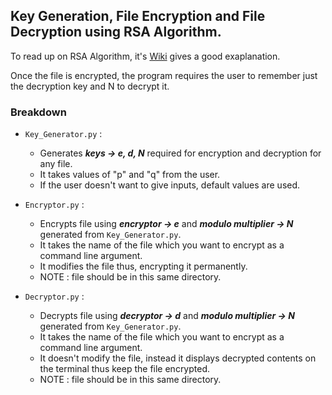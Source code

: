 ## Key Generation, File Encryption and File Decryption using RSA Algorithm.

To read up on RSA Algorithm, it's [Wiki](https://en.wikipedia.org/wiki/RSA_(cryptosystem)) gives a good exaplanation.

Once the file is encrypted, the program requires the user to remember just the decryption key and N to decrypt it.

### Breakdown
- `Key_Generator.py` : 
  - Generates _**keys -> e, d, N**_ required for encryption and decryption for any file.
  - It takes values of "p" and "q" from the user.
  - If the user doesn't want to give inputs, default values are used.
  
- `Encryptor.py` : 
  - Encrypts file using _**encryptor -> e**_ and _**modulo multiplier -> N**_ generated from `Key_Generator.py`.
  - It takes the name of the file which you want to encrypt as a command line argument.
  - It modifies the file thus, encrypting it permanently.
  - NOTE : file should be in this same directory.
  
- `Decryptor.py` : 
  - Decrypts file using _**decryptor -> d**_ and _**modulo multiplier -> N**_ generated from `Key_Generator.py`.
  - It takes the name of the file which you want to encrypt as a command line argument.
  - It doesn't modify the file, instead it displays decrypted contents on the terminal thus keep the file encrypted.
  - NOTE : file should be in this same directory.
  
